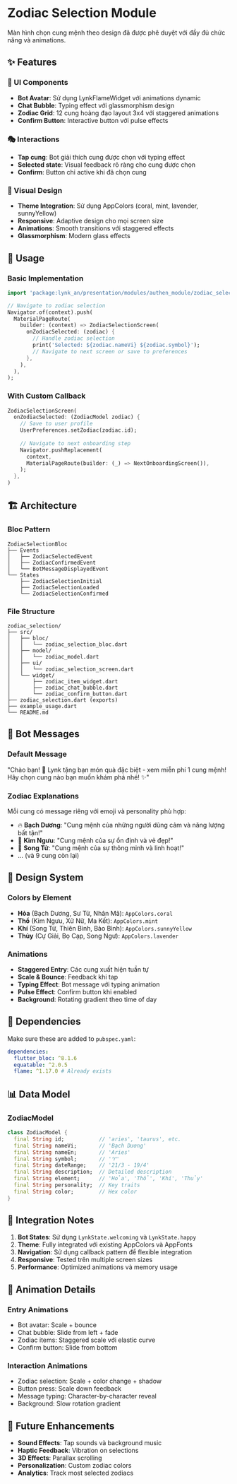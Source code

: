 # Zodiac Selection Module

Màn hình chọn cung mệnh theo design đã được phê duyệt với đầy đủ chức năng và animations.

## ✨ Features

### 🎨 UI Components
- **Bot Avatar**: Sử dụng LynkFlameWidget với animations dynamic
- **Chat Bubble**: Typing effect với glassmorphism design  
- **Zodiac Grid**: 12 cung hoàng đạo layout 3x4 với staggered animations
- **Confirm Button**: Interactive button với pulse effects

### 🎭 Interactions
- **Tap cung**: Bot giải thích cung được chọn với typing effect
- **Selected state**: Visual feedback rõ ràng cho cung được chọn
- **Confirm**: Button chỉ active khi đã chọn cung

### 🎨 Visual Design
- **Theme Integration**: Sử dụng AppColors (coral, mint, lavender, sunnyYellow)
- **Responsive**: Adaptive design cho mọi screen size
- **Animations**: Smooth transitions với staggered effects
- **Glassmorphism**: Modern glass effects

## 📱 Usage

### Basic Implementation
```dart
import 'package:lynk_an/presentation/modules/authen_module/zodiac_selection/zodiac_selection.dart';

// Navigate to zodiac selection
Navigator.of(context).push(
  MaterialPageRoute(
    builder: (context) => ZodiacSelectionScreen(
      onZodiacSelected: (zodiac) {
        // Handle zodiac selection
        print('Selected: ${zodiac.nameVi} ${zodiac.symbol}');
        // Navigate to next screen or save to preferences
      },
    ),
  ),
);
```

### With Custom Callback
```dart
ZodiacSelectionScreen(
  onZodiacSelected: (ZodiacModel zodiac) {
    // Save to user profile
    UserPreferences.setZodiac(zodiac.id);
    
    // Navigate to next onboarding step
    Navigator.pushReplacement(
      context,
      MaterialPageRoute(builder: (_) => NextOnboardingScreen()),
    );
  },
)
```

## 🏗️ Architecture

### Bloc Pattern
```
ZodiacSelectionBloc
├── Events
│   ├── ZodiacSelectedEvent
│   ├── ZodiacConfirmedEvent
│   └── BotMessageDisplayedEvent
└── States
    ├── ZodiacSelectionInitial
    ├── ZodiacSelectionLoaded
    └── ZodiacSelectionConfirmed
```

### File Structure
```
zodiac_selection/
├── src/
│   ├── bloc/
│   │   └── zodiac_selection_bloc.dart
│   ├── model/
│   │   └── zodiac_model.dart
│   ├── ui/
│   │   └── zodiac_selection_screen.dart
│   └── widget/
│       ├── zodiac_item_widget.dart
│       ├── zodiac_chat_bubble.dart
│       └── zodiac_confirm_button.dart
├── zodiac_selection.dart (exports)
├── example_usage.dart
└── README.md
```

## 🎯 Bot Messages

### Default Message
"Chào bạn! 🌟 Lynk tặng bạn món quà đặc biệt - xem miễn phí 1 cung mệnh! Hãy chọn cung nào bạn muốn khám phá nhé! ✨"

### Zodiac Explanations
Mỗi cung có message riêng với emoji và personality phù hợp:
- 🔥 **Bạch Dương**: "Cung mệnh của những người dũng cảm và năng lượng bất tận!"
- 🌱 **Kim Ngưu**: "Cung mệnh của sự ổn định và vẻ đẹp!"
- 🌟 **Song Tử**: "Cung mệnh của sự thông minh và linh hoạt!"
- ... (và 9 cung còn lại)

## 🎨 Design System

### Colors by Element
- **Hỏa** (Bạch Dương, Sư Tử, Nhân Mã): `AppColors.coral`
- **Thổ** (Kim Ngưu, Xử Nữ, Ma Kết): `AppColors.mint`  
- **Khí** (Song Tử, Thiên Bình, Bảo Bình): `AppColors.sunnyYellow`
- **Thủy** (Cự Giải, Bọ Cạp, Song Ngư): `AppColors.lavender`

### Animations
- **Staggered Entry**: Các cung xuất hiện tuần tự
- **Scale & Bounce**: Feedback khi tap
- **Typing Effect**: Bot message với typing animation
- **Pulse Effect**: Confirm button khi enabled
- **Background**: Rotating gradient theo time of day

## 🔧 Dependencies

Make sure these are added to `pubspec.yaml`:
```yaml
dependencies:
  flutter_bloc: ^8.1.6
  equatable: ^2.0.5
  flame: ^1.17.0 # Already exists
```

## 📊 Data Model

### ZodiacModel
```dart
class ZodiacModel {
  final String id;           // 'aries', 'taurus', etc.
  final String nameVi;       // 'Bạch Dương'
  final String nameEn;       // 'Aries'  
  final String symbol;       // '♈'
  final String dateRange;    // '21/3 - 19/4'
  final String description;  // Detailed description
  final String element;      // 'Hỏa', 'Thổ', 'Khí', 'Thủy'
  final String personality;  // Key traits
  final String color;        // Hex color
}
```

## 🚀 Integration Notes

1. **Bot States**: Sử dụng `LynkState.welcoming` và `LynkState.happy`
2. **Theme**: Fully integrated với existing AppColors và AppFonts
3. **Navigation**: Sử dụng callback pattern để flexible integration
4. **Responsive**: Tested trên multiple screen sizes
5. **Performance**: Optimized animations và memory usage

## 🎪 Animation Details

### Entry Animations
- Bot avatar: Scale + bounce
- Chat bubble: Slide from left + fade
- Zodiac items: Staggered scale với elastic curve
- Confirm button: Slide from bottom

### Interaction Animations  
- Zodiac selection: Scale + color change + shadow
- Button press: Scale down feedback
- Message typing: Character-by-character reveal
- Background: Slow rotation gradient

## 🔮 Future Enhancements

- **Sound Effects**: Tap sounds và background music
- **Haptic Feedback**: Vibration on selections
- **3D Effects**: Parallax scrolling
- **Personalization**: Custom zodiac colors
- **Analytics**: Track most selected zodiacs
